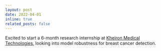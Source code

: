 ```yaml
---
layout: post
date: 2022-04-01
inline: true
related_posts: false
---
```


Excited to start a 6-month research internship at [Kheiron Medical Technologies](https://www.kheironmed.com/), looking into model robustness for breast cancer detection. 